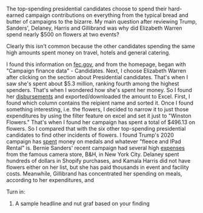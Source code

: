 The top-spending presidential candidates choose to spend their hard-earned campaign contributions on everything from the typical bread and butter of campaigns to the bizarre. My main question after reviewing Trump, Sanders', Delaney, Harris and Gillibrand was why did Elizabeth Warren spend nearly $500 on flowers at two events?

Clearly this isn't common because the other candidates spending the same high amounts spent money on travel, hotels and general catering.

I found this information on [fec.gov](https://www.fec.gov/), and from the homepage, began with "Campaign finance data" - Candidates. Next, I choose Elizabeth Warren after clicking on the section about Presidential candidates. That's when I saw she's spent about $5.3 million, ranking fourth among the highest spenders. That's when I wondered how she's spent her money. So I found her [disbursements](https://www.fec.gov/data/disbursements/?committee_id=C00693234&two_year_transaction_period=2020&data_type=processed) and exported/downloaded the amount to Excel.
First, I found which column contains the reipient name and sorted it. Once I found something interesting, i.e. the flowers, I decided to narrow it to just those expenditures by using the filter feature on excel and set it just to "Winston Flowers." That's when I found her campaign has spent a total of $496.13 on flowers. So I compared that with the six other top-spending presidential candidates to find other incidents of flowers. I found Trump's 2020 campaign has [spent](https://www.fec.gov/data/disbursements/?committee_id=C00580100&two_year_transaction_period=2020&data_type=processed) money on medals and whatever "fleece and IPad Rental" is. Bernie Sanders' recent campaign had several high [expenses](https://www.fec.gov/data/disbursements/?committee_id=C00696948&committee_id=C00577130&two_year_transaction_period=2020&data_type=processed) from the famous camera store, B&H, in New York City. Delaney spent hundreds of dollars in Shopify purchases, and Kamala Harris did not have flowers either on her list, but she has paid thousands in event and facility costs. Meanwhile, Gillibrand has concentrated her spending on meals, according to her expenditures, and 


Turn in:

1. A sample headline and nut graf based on your finding
